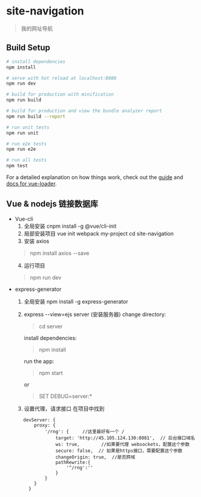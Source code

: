 # site-navigation

> 我的网址导航

## Build Setup

``` bash
# install dependencies
npm install

# serve with hot reload at localhost:8080
npm run dev

# build for production with minification
npm run build

# build for production and view the bundle analyzer report
npm run build --report

# run unit tests
npm run unit

# run e2e tests
npm run e2e

# run all tests
npm test
```

For a detailed explanation on how things work, check out the [guide](http://vuejs-templates.github.io/webpack/) and [docs for vue-loader](http://vuejs.github.io/vue-loader).

## Vue & nodejs 链接数据库
+ Vue-cli
  1. 全局安装
    cnpm install -g @vue/cli-init
  2. 局部安装项目
    vue init webpack my-project
    cd site-navigation
  3. 安装 axios
    > npm install axios --save
  4. 运行项目
    > npm run dev
+ express-generator
  1. 全局安装
    npm install -g express-generator
  2. express --view=ejs server (安装服务器)
     change directory:
       > cd server
       
     install dependencies:
       > npm install
  
     run the app:
       > npm start
       
       or
       
       > SET DEBUG=server:*
       
  3. 设置代理，请求接口
    在项目中找到
    ```
       devServer: {
           proxy: {
               '/rng': {     //这里最好有一个 /
                   target: 'http://45.105.124.130:8081',  // 后台接口域名
                   ws: true,        //如果要代理 websockets，配置这个参数
                   secure: false,  // 如果是https接口，需要配置这个参数
                   changeOrigin: true,  //是否跨域
                   pathRewrite:{
                       '^/rng':''
                   }
               }
           }
         }
```

